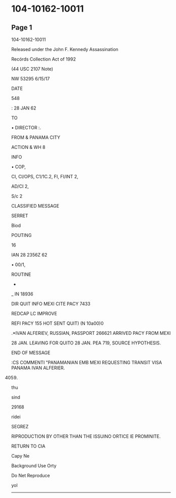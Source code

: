 # 104-10162-10011

## Page 1

104-10162-10011

Released under the John F. Kennedy Assassination

Recórds Collection Act of 1992

(44 USC 2107 Note)

NW 53295 6/15/17

DATE

548

: 28 JAN 62

TO

• DIRECTOR :.

FROM & PANAMA CITY

ACTION & WH 8

INFO

• COP,

CI, Cl/OPS, C1/1C.2, FI, FI/INT 2,

AD/CI 2,

S/c 2

CLASSIFIED MESSAGE

SERRET

Biod

POUTING

16

IAN 28 2356Z 62

• 00/1,

ROUTINE

-

_ IN 18936

DIR QUIT INFO MEXI CITE PACY 7433

REDCAP LC IMPROVE

REFI PACY 155 HOT SENT QUIT) (N 10a00)0

.*IVAN ALFERIEV, RUSSIAN, PASSPORT 266621 ARRIVED PACY FROM MEXI

28 JAN. LEAVING FOR QUITO 28 JAN. PEA 719, SOURCE HYPOTHESIS.

END OF MESSAGE

:CS COMMENTI "PANAMANIAN EMB MEXI REQUESTING TRANSIT VISA PANAMA IVAN ALFERIER.

4059.

thu

sind

29168

ridei

SEGREZ

RIPRODUCTION BY OTHER THAN THE ISSUINO ORTICE lE PROMINITE.

RETURN TO CIA

Capy Ne

Background Use Orty

Do Net Reproduce

yol

---

